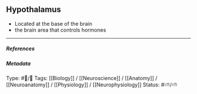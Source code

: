 ## Hypothalamus  # 

- Located at the base of the brain
- the brain area that controls hormones

___

##### References



##### Metadata

Type: #🔵/🔵 
Tags: [[Biology]] / [[Neuroscience]] / [[Anatomy]] / [[Neuroanatomy]] / [[Physiology]] / [[Neurophysiology]]
Status: #⛅️/⛅️ 